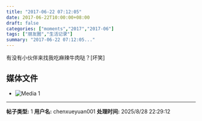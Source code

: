 ```yaml
---
title: "2017-06-22 07:12:05"
date: 2017-06-22T10:00:00+08:00
draft: false
categories: ["moments","2017","2017-06"]
tags: ["朋友圈","生活记录"]
summary: "2017-06-22 07:12:05..."
---
```


有没有小伙伴来找我吃麻辣牛肉哒？[坏笑]

## 媒体文件

- ![Media 1](/Moments/photos/2017-06-22/201706220712050.jpg)

---

**帖子类型:** 1
**用户名:** chenxueyuan001
**处理时间:** 2025/8/28 22:29:12